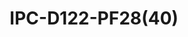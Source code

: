 ---
title: "IPC-D122-PF28(40)"
description: "2MP Vandal-resistant Network IR Fixed Dome Camera"
image: "/images/categories/products/cameras/IPC-B124-APF28(40)/main.png"
images:
  - url: "/images/categories/products/cameras/IPC-B124-APF28(40)/main.png"
    caption: "Front view"
features:
  - Day/night functionality
  - Smart IR, up to 30m (98ft) IR distance
  - 2D/3D DNR (Digital Noise Reduction)
  - Ultra 265, H.265, H.264
  - ROI (Region of Interest)
  - ONVIF Conformance
  - Wide temperature range:- -30°C ~ 60°C (-22°F ~ 140°F)
  - Wide voltage range of ±25%
  - IK10 vandal resistant
  - IP67
  - 2-Axis
specifications:
  Sensor: 1/2.8", progressive scan, CMOS
  Lens: 2.8mm@F2.1, 4.0mm@F2.1
  2.8mm: Detect 43.4m, Observe 17.4m, Recognize 8.7m, Identify 4.3m
  4.0mm: Detect 62.1m, Observe 24.8m, Recognize 12.4m, Identify 6.2m
  Angle of View (H): 106.7° (2.8mm), 87.5° (4.0mm)
  Angle of View (V): 57.1° (2.8mm), 46.3° (4.0mm)
  Angle of View (O): 115.7° (2.8mm), 92.4° (4.0mm)
  Adjustment angle: Pan:- 3° ~ 360°, Tilt:- 0° ~ 75°
  Shutter: Auto/Manual, 1 ~ 1/100000s
  Minimum Illumination: Colour:- 0.02Lux (F2.1, AGC ON); 0Lux with IR
  Day/Night: IR-cut filter with auto switch (ICR)
  Digital noise reduction: 2D/3D DN
  IR Range: Up to 30m (98ft) IR range
  Defog: Digital Defog
  WDR: DWDR
  Video Compression: Ultra 265, H.265, H.264
  H.264 code profile: Baseline profile, Main profile, High profile
  Main Stream: 1080P (1920*1080), Max 25fps; 720P (1280*720), Max 25fps;
  Sub Stream: D1 (720*576), Max 25fps; 640*360, Max 25fps; 2CIF(704*288), Max 25fps; CIF(352*288), Max 25fps;
  HLC: Supported
  BLC: Supported
  OSD: Up to 4 OSDs
  Privacy Mask: Up to 4 areas
  ROI: Up to 8 areas
  Motion Detection: Up to 4 areas
  Protocols: IPv4, IGMP, ICMP, TCP, UDP, DHCP, RTP, RTSP, RTCP, DNS, DDNS, NTP, UPnP, HTTP, RTMP
  Compatible Integration: ONVIF (Profile S, Profile T), API
  Network: 10/100M Base-TX Ethernet
  Power: DC 12V±25%, PoE (IEEE 802.3af)
  Power consumption: Max 3.5W
  Dimensions: Ø109x 81mm (Ø4.3” x 3.2”)
  Weight: 0.33kg (0.73lb)
  Working Environment: -30°C ~ 60°C (-22°F ~ 140°F), Humidity:- ≤95% RH (non-condensing)
  Surge Protection: 4KV
  Ingress Protection: IP67
  Vandal Resistant: IK10
  Reset Button: N/A
---